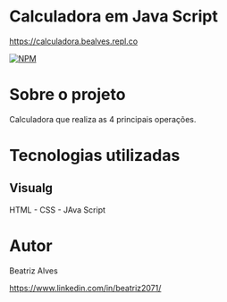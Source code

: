 # Calculadora em Java Script

https://calculadora.bealves.repl.co

[![NPM](https://img.shields.io/npm/l/react)](https://github.com/bea3853/Calculadora-/blob/master/LICENSE)

  

#  Sobre o projeto

  

Calculadora que realiza as 4 principais operações.   

  
#  Tecnologias utilizadas

##  Visualg

HTML - CSS  - JAva Script


#  Autor

  

Beatriz Alves

  

https://www.linkedin.com/in/beatriz2071/
